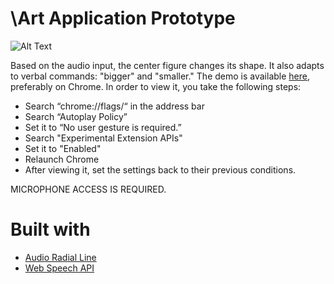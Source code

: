 # \Art Application Prototype

![Alt Text](https://github.com/hyunjacoblee/-art_prototype/blob/master/prototype.gif)

Based on the audio input, the center figure changes its shape. It also adapts to verbal commands: "bigger" and "smaller." The demo is available [here](https://bit.ly/prototype_jacob), preferably on Chrome. In order to view it, you take the following steps: 

* Search “chrome://flags/“ in the address bar
* Search “Autoplay Policy”
* Set it to “No user gesture is required.”
* Search "Experimental Extension APIs"
* Set it to "Enabled"
* Relaunch Chrome
* After viewing it, set the settings back to their previous conditions.

MICROPHONE ACCESS IS REQUIRED. 

# Built with 
* [Audio Radial Line](https://bl.ocks.org/alexmacy/a39e1e54f68c45b5e1bb5b27c78908db)
* [Web Speech API](https://developer.mozilla.org/en-US/docs/Web/API/Web_Speech_API)
